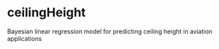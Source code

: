 # ceilingHeight
Bayesian linear regression model for predicting ceiling height in aviation applications
